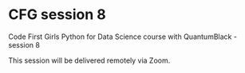 # CFG session 8

Code First Girls Python for Data Science course with QuantumBlack - session 8

This session will be delivered remotely via Zoom.


